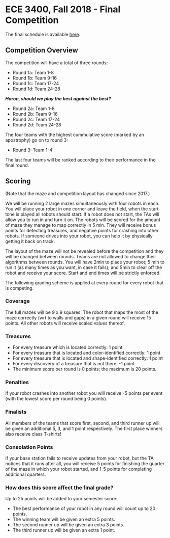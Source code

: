 # ECE 3400, Fall 2018 - Final Competition

The final schedule is available [here](../CompetitionSchedule.pdf).

## Competition Overview

The competition will have a total of three rounds: 

* Round 1a: Team 1-8
* Round 1b: Team 9-16
* Round 1c: Team 17-24
* Round 1d: Team 24-28

***Haron, should we play the best against the best?***

* Round 2a: Team 1-8
* Round 2b: Team 9-16
* Round 2c: Team 17-24
* Round 2d: Team 24-28

The four teams with the highest cummulative score (marked by an apostrophy) go on to round 3:

* Round 3: Team 1-4'

The last four teams will be ranked according to their performance in the final round. 

## Scoring

(Note that the maze and competition layout has changed since 2017.)

We will be running 2 large mazes simultaneously with four robots in each. You will place your robot in one corner and leave the field, when the start tone is played all robots should start. If a robot does not start, the TAs will allow you to run in and turn it on. The robots will be scored for the amount of maze they manage to map correctly in 5 min. They will receive bonus points for detecting treasures, and negative points for crashing into other robots. If someone drives into your robot, you can help it by physically getting it back on track. 

The layout of the maze will not be revealed before the competition and they will be changed between rounds. Teams are not allowed to change their algorithms between rounds. You will have 2min to place your robot; 5 min to run it (as many times as you want, in case it fails); and 5min to clear off the robot and receive your score. Start and end times will be strictly enforced.

The following grading scheme is applied at every round for every robot that is competing.

### Coverage

The full mazes will be 9 x 9 squares. The robot that maps the most of the maze correctly (wrt to walls and gaps) in a given round will receive 15 points. All other robots will receive scaled values thereof. 

### Treasures

* For every treasure which is located correctly: 1 point
* For every treasure that is located and color-identified correctly: 1 point
* For every treasure that is located and shape-identified correctly: 1 point
* For every discovery of a treasure that is not there: -1 point
* The minimum score per round is 0 points; the maximum is 20 points. 

### Penalties 

If your robot crashes into another robot you will receive -5 points per event (with the lowest score per round being 0 points).

### Finalists

All members of the teams that score first, second, and third runner up will be given an additional 5, 3, and 1 point respectively. The first place winners also receive class T-shirts!

### Consolation Points 

If your base station fails to receive updates from your robot, but the TA notices that it runs after all, you will receive 5 points for finishing the quarter of the maze in which your robot started, and 1-5 points for completing additional quarters. 

### How does this score affect the final grade?

Up to 25 points will be added to your semester score:

* The best performance of your robot in any round will count up to 20 points.
* The winning team will be given an extra 5 points. 
* The second runner up will be given an extra 3 points. 
* The third runner up will be given an extra 1 point.
